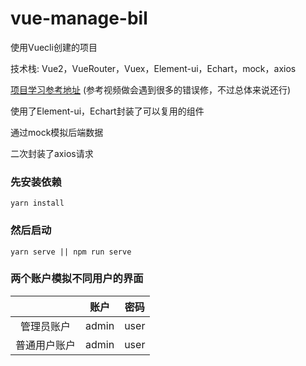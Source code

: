 # vue-manage-bil


使用Vuecli创建的项目


技术栈: Vue2，VueRouter，Vuex，Element-ui，Echart，mock，axios


[项目学习参考地址](https://www.bilibili.com/video/BV1QU4y1E7qo?spm_id_from=333.1007.top_right_bar_window_custom_collection.content.click)
(参考视频做会遇到很多的错误修，不过总体来说还行)



使用了Element-ui，Echart封装了可以复用的组件



通过mock模拟后端数据



二次封装了axios请求



### 先安装依赖
```
yarn install
```



### 然后启动

```
yarn serve || npm run serve
```



### 两个账户模拟不同用户的界面

|      | 账户 | 密码 |
| :--------: | :--: | :--: |
| 管理员账户 | admin | user |
| 普通用户账户 | admin | user |



